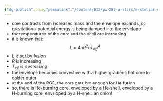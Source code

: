 ```yaml
---
{"dg-publish":true,"permalink":"/content/012/px-282-a-stars/e-stellar-evolution/px-282-e5b-red-giant-branch-rgb/","noteIcon":"1","created":"2024-11-26T10:14:13.774+00:00","updated":"2024-11-26T10:20:33.856+00:00"}
---
```


- core contracts from increased mass and the envelope expands, so gravitational potential energy is being dumped into the envelope
- the temperatures of the core and the shell are increasing
- it is known that: 
$$L = 4\pi R^{2}\sigma T_{eff}^{4}$$
- $L$ is set by fusion
- $R$ is increasing
- $T_{eff}$ is decreasing
- the envelope becomes convective with a higher gradient: hot core to colder outer
- at the end of the RGB, the core gets hot enough for He fusion
- so, there is He-burning core, enveloped by a He-shell, enveloped by a H-burning core, enveloped by a H-shell: an onion!